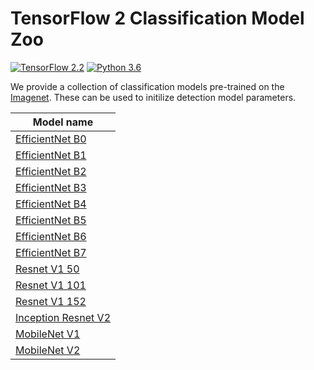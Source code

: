 # TensorFlow 2 Classification Model Zoo

[![TensorFlow 2.2](https://img.shields.io/badge/TensorFlow-2.2-FF6F00?logo=tensorflow)](https://github.com/tensorflow/tensorflow/releases/tag/v2.2.0)
[![Python 3.6](https://img.shields.io/badge/Python-3.6-3776AB)](https://www.python.org/downloads/release/python-360/)

We provide a collection of classification models pre-trained on the
[Imagenet](http://www.image-net.org). These can be used to initilize detection
model parameters.

Model name |
---------- |
[EfficientNet B0](http://download.tensorflow.org/models/research.object_detection/classification/tf2/20200710/efficientnet_b0.tar.gz)     |
[EfficientNet B1](http://download.tensorflow.org/models/research.object_detection/classification/tf2/20200710/efficientnet_b1.tar.gz)     |
[EfficientNet B2](http://download.tensorflow.org/models/research.object_detection/classification/tf2/20200710/efficientnet_b2.tar.gz)     |
[EfficientNet B3](http://download.tensorflow.org/models/research.object_detection/classification/tf2/20200710/efficientnet_b3.tar.gz)     |
[EfficientNet B4](http://download.tensorflow.org/models/research.object_detection/classification/tf2/20200710/efficientnet_b4.tar.gz)     |
[EfficientNet B5](http://download.tensorflow.org/models/research.object_detection/classification/tf2/20200710/efficientnet_b5.tar.gz)     |
[EfficientNet B6](http://download.tensorflow.org/models/research.object_detection/classification/tf2/20200710/efficientnet_b6.tar.gz)     |
[EfficientNet B7](http://download.tensorflow.org/models/research.object_detection/classification/tf2/20200710/efficientnet_b7.tar.gz)     |
[Resnet V1 50](http://download.tensorflow.org/models/research.object_detection/classification/tf2/20200710/resnet50_v1.tar.gz)         |
[Resnet V1 101](http://download.tensorflow.org/models/research.object_detection/classification/tf2/20200710/resnet101_v1.tar.gz)       |
[Resnet V1 152](http://download.tensorflow.org/models/research.object_detection/classification/tf2/20200710/resnet152_v1.tar.gz)       |
[Inception Resnet V2](http://download.tensorflow.org/models/research.object_detection/classification/tf2/20200710/inception_resnet_v2.tar.gz) |
[MobileNet V1](http://download.tensorflow.org/models/research.object_detection/classification/tf2/20200710/mobilnet_v1.tar.gz)        |
[MobileNet V2](http://download.tensorflow.org/models/research.object_detection/classification/tf2/20200710/mobilnet_v2.tar.gz)        |
